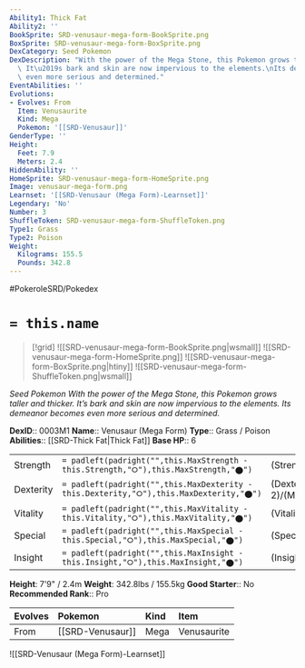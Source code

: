 ```yaml
---
Ability1: Thick Fat
Ability2: ''
BookSprite: SRD-venusaur-mega-form-BookSprite.png
BoxSprite: SRD-venusaur-mega-form-BoxSprite.png
DexCategory: Seed Pokemon
DexDescription: "With the power of the Mega Stone, this Pokemon grows taller and thicker.\
  \ It\u2019s bark and skin are now impervious to the elements.\nIts demeanor becomes\
  \ even more serious and determined."
EventAbilities: ''
Evolutions:
- Evolves: From
  Item: Venusaurite
  Kind: Mega
  Pokemon: '[[SRD-Venusaur]]'
GenderType: ''
Height:
  Feet: 7.9
  Meters: 2.4
HiddenAbility: ''
HomeSprite: SRD-venusaur-mega-form-HomeSprite.png
Image: venusaur-mega-form.png
Learnset: '[[SRD-Venusaur (Mega Form)-Learnset]]'
Legendary: 'No'
Number: 3
ShuffleToken: SRD-venusaur-mega-form-ShuffleToken.png
Type1: Grass
Type2: Poison
Weight:
  Kilograms: 155.5
  Pounds: 342.8
---
```


#PokeroleSRD/Pokedex

# `= this.name`

> [!grid]
> ![[SRD-venusaur-mega-form-BookSprite.png|wsmall]]
> ![[SRD-venusaur-mega-form-HomeSprite.png]]
> ![[SRD-venusaur-mega-form-BoxSprite.png|htiny]]
> ![[SRD-venusaur-mega-form-ShuffleToken.png|wsmall]]


*Seed Pokemon*
*With the power of the Mega Stone, this Pokemon grows taller and thicker. It’s bark and skin are now impervious to the elements.
Its demeanor becomes even more serious and determined.*

**DexID**:: 0003M1
**Name**:: Venusaur (Mega Form)
**Type**:: Grass / Poison
**Abilities**:: [[SRD-Thick Fat|Thick Fat]]
**Base HP**:: 6

|           |                                                                                        |                                          |
| --------- | -------------------------------------------------------------------------------------- | ---------------------------------------- |
| Strength  | `= padleft(padright("",this.MaxStrength - this.Strength,"⭘"),this.MaxStrength,"⬤")`    | (Strength::3)/(MaxStrength::6)   |
| Dexterity | `= padleft(padright("",this.MaxDexterity - this.Dexterity,"⭘"),this.MaxDexterity,"⬤")` | (Dexterity:: 2)/(MaxDexterity::5) |
| Vitality  | `= padleft(padright("",this.MaxVitality - this.Vitality,"⭘"),this.MaxVitality,"⬤")`    | (Vitality::3)/(MaxVitality::7)   |
| Special   | `= padleft(padright("",this.MaxSpecial - this.Special,"⭘"),this.MaxSpecial,"⬤")`       | (Special::3)/(MaxSpecial::6)     |
| Insight   | `= padleft(padright("",this.MaxInsight - this.Insight,"⭘"),this.MaxInsight,"⬤")`       | (Insight::3)/(MaxInsight::6)     |

**Height**: 7'9" / 2.4m
**Weight**: 342.8lbs / 155.5kg
**Good Starter**:: No
**Recommended Rank**:: Pro

| Evolves   | Pokemon          | Kind   | Item        |
|:----------|:-----------------|:-------|:------------|
| From      | [[SRD-Venusaur]] | Mega   | Venusaurite |

![[SRD-Venusaur (Mega Form)-Learnset]]